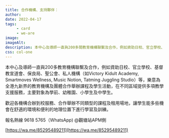 ```yaml
---
title: 合作機構、支持夥伴：
author:
date: 2022-04-17
tags: 
     - card
     - we-are
image: 
imageAlt: 
description: 本中心及導師一直與200多間教育機構聯繫及合作，例如資助日校、官立學校、基督教宣道會、保良局、聖公會、私人機構（如Victory Kidult Academy, Smartmoves Wellness, Music Notion, Tatming Juggling Studio）等，樂意為全港九新界的教育機構及團體合作舉辦課程及學生活動...
css: col-one
---
```


本中心及導師一直與200多教育機構聯繫及合作，例如資助日校、官立學校、基督教宣道會、保良局、聖公會、私人機構（如Victory Kidult Academy, Smartmoves Wellness, Music Notion, Tatming Juggling Studio）等，樂意為全港九新界的教育機構及團體合作舉辦課程及學生活動，在不同區域提供多項教學支援服務，主要對象為學前、幼稚園、小學生及中學生。

歡迎各機構合辦到校服務、合作舉辦不同類型的課程及租用場地，讓學生能多些機會在舒適的環境和便利的地理位置下進行學習及訓練。

報名熱線 9618 5765（WhatsApp) @觀塘站APM側

[https://wa.me/85295489211](https://wa.me/85295489211)
